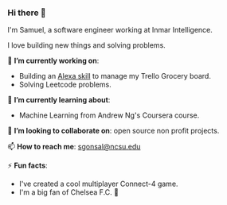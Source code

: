 ### Hi there 👋

I'm Samuel, a software engineer working at Inmar Intelligence.

I love building new things and solving problems.

🔭 **I’m currently working on**: 

- Building an [Alexa skill](https://github.com/samuelgonsalves/AlexaShoppingListFunc) to manage my Trello Grocery board.
- Solving Leetcode problems.

🌱 **I’m currently learning about**: 

- Machine Learning from Andrew Ng's Coursera course.

👯 **I’m looking to collaborate on**: open source non profit projects.

📫 **How to reach me**: sgonsal@ncsu.edu

⚡ **Fun facts**:

- I've created a cool multiplayer Connect-4 game.
- I'm a big fan of Chelsea F.C. 💙
